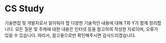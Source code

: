 # CS Study

기술면접 및 개발자로서 알아둬야 할 다양한 기술적인 내용에 대해 T와 Y가 함께 정리합니다.
모든 질문 및 주제에 대한 내용은 인터넷 등을 참고하여 작성한 자료이며, 오류가 있을 수 있습니다.
따라서, 참고용으로만 확인해주시면 감사드리겠습니다.
